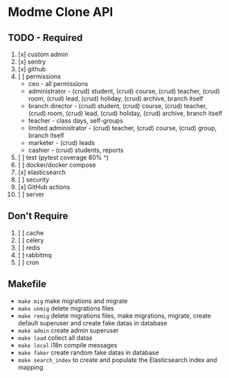 # Modme Clone API

## TODO - Required

1. [x] custom admin
2. [x] sentry
3. [x] github
4. [ ] permissions
   - ceo - all permissions
   - administrator - (crud) student, (crud) course, (crud) teacher, (crud) room, (crud) lead, (crud) holiday, (crud) archive, branch itself
   - branch director - (crud) student, (crud) course, (crud) teacher, (crud) room, (crud) lead, (crud) holiday, (crud) archive, branch itself
   - teacher - class days, self-groups
   - limited administrator - (crud) teacher, (crud) course, (crud) group, branch itself
   - marketer - (crud) leads
   - cashier - (crud) students, reports
5. [ ] test (pytest coverage 80% ^)
6. [ ] docker/docker compose
7. [x] elasticsearch
8. [ ] security
9. [x] GitHub actions
10. [ ] server

## Don't Require

1. [ ] cache
2. [ ] celery
3. [ ] redis
4. [ ] rabbitmq
5. [ ] cron

## Makefile

- ```make mig``` make migrations and migrate
- ```make unmig``` delete migrations files
- ```make remig``` delete migrations files, make migrations, migrate, create default superuser and create fake datas in database
- ```make admin``` create admin superuser
- ```make load``` collect all datas
- ```make local``` i18n compile messages
- ```make faker``` create random fake datas in database
- ```make search_index``` to create and populate the Elasticsearch index and mapping
